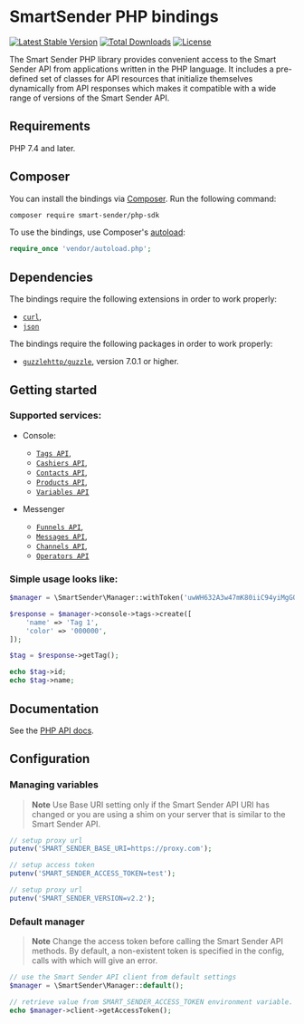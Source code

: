 # SmartSender PHP bindings

[![Latest Stable Version](https://poser.pugx.org/smart-sender/php-sdk/v/stable.svg)](https://packagist.org/packages/smart-sender/php-sdk)
[![Total Downloads](https://poser.pugx.org/smart-sender/php-sdk/downloads.svg)](https://packagist.org/packages/smart-sender/php-sdk)
[![License](https://poser.pugx.org/smart-sender/php-sdk/license.svg)](https://packagist.org/packages/smart-sender/php-sdk)

The Smart Sender PHP library provides convenient access to the Smart Sender API from
applications written in the PHP language. It includes a pre-defined set of
classes for API resources that initialize themselves dynamically from API
responses which makes it compatible with a wide range of versions of the Smart Sender
API.

## Requirements

PHP 7.4 and later.

## Composer

You can install the bindings via [Composer](http://getcomposer.org/). Run the following command:

```bash
composer require smart-sender/php-sdk
```

To use the bindings, use Composer's [autoload](https://getcomposer.org/doc/01-basic-usage.md#autoloading):

```php
require_once 'vendor/autoload.php';
```

## Dependencies

The bindings require the following extensions in order to work properly:

-   [`curl`](https://secure.php.net/manual/en/book.curl.php),
-   [`json`](https://secure.php.net/manual/en/book.json.php)

The bindings require the following packages in order to work properly:

-   [`guzzlehttp/guzzle`](https://github.com/guzzlehttp/guzzle), version 7.0.1 or higher.

## Getting started

### Supported services:

- Console:
    - [`Tags API`](https://smartsendereu.atlassian.net/wiki/spaces/docsru/pages/1676411819/Tags+API+-+en),
    - [`Cashiers API`](https://smartsendereu.atlassian.net/wiki/spaces/docsru/pages/1676444559/Payments+API-+en),
    - [`Contacts API`](https://smartsendereu.atlassian.net/wiki/spaces/docsru/pages/1676444281/Contacts+API+-+en),
    - [`Products API`](https://smartsendereu.atlassian.net/wiki/spaces/docsru/pages/1676412034/Products+API+-+en),
    - [`Variables API`](https://smartsendereu.atlassian.net/wiki/spaces/docsru/pages/1676575629/Variables+API+-+en)

- Messenger
    - [`Funnels API`](https://smartsendereu.atlassian.net/wiki/spaces/docsru/pages/1676673469/Funnels+API+-+en),
    - [`Messages API`](https://smartsendereu.atlassian.net/wiki/spaces/docsru/pages/1676575830/Messages+API+-+en),
    - [`Channels API`](https://smartsendereu.atlassian.net/wiki/spaces/docsru/pages/1676444598/Channels+API+-+en),
    - [`Operators API`](https://smartsendereu.atlassian.net/wiki/spaces/docsru/pages/1676575799/Operators+API+-+en)

### Simple usage looks like:

```php
$manager = \SmartSender\Manager::withToken('uwWH632A3w47mK80iiC94yiMgGOfw3QNGIdjmnAX5eXqvgNkWGEKdaZQsQCJ');

$response = $manager->console->tags->create([
    'name' => 'Tag 1',
    'color' => '000000',
]);

$tag = $response->getTag();

echo $tag->id;
echo $tag->name;
```

## Documentation

See the [PHP API docs](https://smartsendereu.atlassian.net/wiki/spaces/docsru/pages/1676673382/API+integration+-+en).

## Configuration

### Managing variables

> **Note**
> Use Base URI setting only if the Smart Sender API URI has changed or you are using 
> a shim on your server that is similar to the Smart Sender API.

```php
// setup proxy url
putenv('SMART_SENDER_BASE_URI=https://proxy.com');

// setup access token
putenv('SMART_SENDER_ACCESS_TOKEN=test');

// setup proxy url
putenv('SMART_SENDER_VERSION=v2.2');
```

### Default manager

> **Note**
> Change the access token before calling the Smart Sender API methods.
> By default, a non-existent token is specified in the config, calls with which will give an error.

````php
// use the Smart Sender API client from default settings
$manager = \SmartSender\Manager::default();

// retrieve value from SMART_SENDER_ACCESS_TOKEN environment variable.
echo $manager->client->getAccessToken();
````
